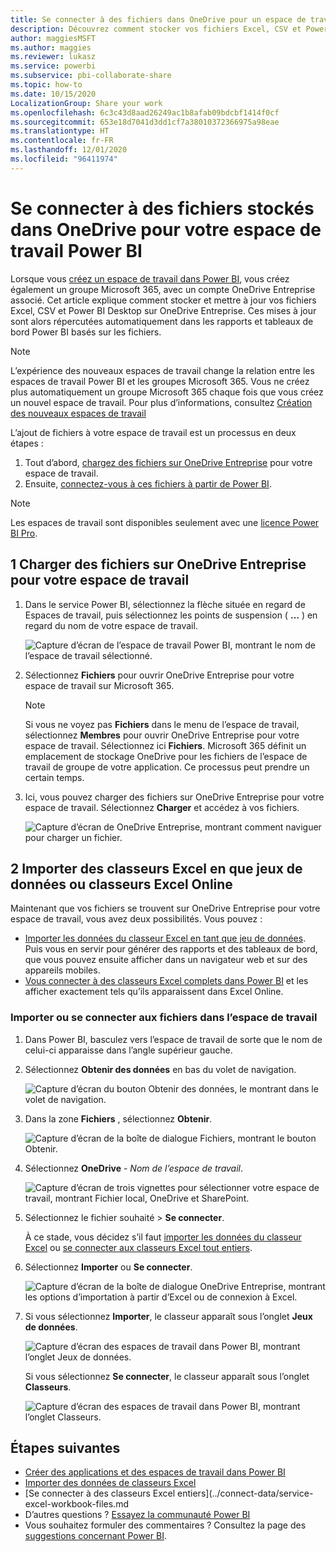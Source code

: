```yaml
---
title: Se connecter à des fichiers dans OneDrive pour un espace de travail Power BI
description: Découvrez comment stocker vos fichiers Excel, CSV et Power BI Desktop dans OneDrive pour votre espace de travail Power BI et comment vous y connecter.
author: maggiesMSFT
ms.author: maggies
ms.reviewer: lukasz
ms.service: powerbi
ms.subservice: pbi-collaborate-share
ms.topic: how-to
ms.date: 10/15/2020
LocalizationGroup: Share your work
ms.openlocfilehash: 6c3c43d8aad26249ac1b8afab09bdcbf1414f0cf
ms.sourcegitcommit: 653e18d7041d3dd1cf7a38010372366975a98eae
ms.translationtype: HT
ms.contentlocale: fr-FR
ms.lasthandoff: 12/01/2020
ms.locfileid: "96411974"
---
```

# <a name="connect-to-files-stored-in-onedrive-for-your-power-bi-workspace"></a>Se connecter à des fichiers stockés dans OneDrive pour votre espace de travail Power BI
Lorsque vous [créez un espace de travail dans Power BI](service-create-workspaces.md), vous créez également un groupe Microsoft 365, avec un compte OneDrive Entreprise associé. Cet article explique comment stocker et mettre à jour vos fichiers Excel, CSV et Power BI Desktop sur OneDrive Entreprise. Ces mises à jour sont alors répercutées automatiquement dans les rapports et tableaux de bord Power BI basés sur les fichiers.

> [!NOTE]
> L’expérience des nouveaux espaces de travail change la relation entre les espaces de travail Power BI et les groupes Microsoft 365. Vous ne créez plus automatiquement un groupe Microsoft 365 chaque fois que vous créez un nouvel espace de travail. Pour plus d’informations, consultez [Création des nouveaux espaces de travail](service-create-the-new-workspaces.md)

L’ajout de fichiers à votre espace de travail est un processus en deux étapes : 

1. Tout d’abord, [chargez des fichiers sur OneDrive Entreprise](#1-upload-files-to-the-onedrive-for-business-for-your-workspace) pour votre espace de travail.
2. Ensuite, [connectez-vous à ces fichiers à partir de Power BI](#2-import-excel-files-as-datasets-or-as-excel-online-workbooks).

> [!NOTE]
> Les espaces de travail sont disponibles seulement avec une [licence Power BI Pro](../fundamentals/service-features-license-type.md).
> 

## <a name="1-upload-files-to-the-onedrive-for-business-for-your-workspace"></a>1 Charger des fichiers sur OneDrive Entreprise pour votre espace de travail
1. Dans le service Power BI, sélectionnez la flèche située en regard de Espaces de travail, puis sélectionnez les points de suspension ( **…** ) en regard du nom de votre espace de travail. 
   
   ![Capture d’écran de l’espace de travail Power BI, montrant le nom de l’espace de travail sélectionné.](media/service-connect-to-files-in-app-workspace-onedrive-for-business/power-bi-app-ellipsis.png)
2. Sélectionnez **Fichiers** pour ouvrir OneDrive Entreprise pour votre espace de travail sur Microsoft 365.
   
   > [!NOTE]
   > Si vous ne voyez pas **Fichiers** dans le menu de l’espace de travail, sélectionnez **Membres** pour ouvrir OneDrive Entreprise pour votre espace de travail. Sélectionnez ici **Fichiers**. Microsoft 365 définit un emplacement de stockage OneDrive pour les fichiers de l’espace de travail de groupe de votre application. Ce processus peut prendre un certain temps.
   > 
   > 
3. Ici, vous pouvez charger des fichiers sur OneDrive Entreprise pour votre espace de travail. Sélectionnez **Charger** et accédez à vos fichiers.
   
   ![Capture d’écran de OneDrive Entreprise, montrant comment naviguer pour charger un fichier.](media/service-connect-to-files-in-app-workspace-onedrive-for-business/pbi_grpfilesonedrive.png)

## <a name="2-import-excel-files-as-datasets-or-as-excel-online-workbooks"></a>2 Importer des classeurs Excel en que jeux de données ou classeurs Excel Online
Maintenant que vos fichiers se trouvent sur OneDrive Entreprise pour votre espace de travail, vous avez deux possibilités. Vous pouvez : 

* [Importer les données du classeur Excel en tant que jeu de données](../connect-data/service-get-data-from-files.md). Puis vous en servir pour générer des rapports et des tableaux de bord, que vous pouvez ensuite afficher dans un navigateur web et sur des appareils mobiles.
* [Vous connecter à des classeurs Excel complets dans Power BI](../connect-data/service-excel-workbook-files.md) et les afficher exactement tels qu’ils apparaissent dans Excel Online.

### <a name="import-or-connect-to-the-files-in-your-workspace"></a>Importer ou se connecter aux fichiers dans l’espace de travail
1. Dans Power BI, basculez vers l’espace de travail de sorte que le nom de celui-ci apparaisse dans l’angle supérieur gauche. 
2. Sélectionnez **Obtenir des données** en bas du volet de navigation. 
   
   ![Capture d’écran du bouton Obtenir des données, le montrant dans le volet de navigation.](media/service-connect-to-files-in-app-workspace-onedrive-for-business/power-bi-app-get-data-button.png)
3. Dans la zone **Fichiers** , sélectionnez **Obtenir**.
   
   ![Capture d’écran de la boîte de dialogue Fichiers, montrant le bouton Obtenir.](media/service-connect-to-files-in-app-workspace-onedrive-for-business/pbi_getfiles.png)
4. Sélectionnez **OneDrive** - *Nom de l’espace de travail*.
   
    ![Capture d’écran de trois vignettes pour sélectionner votre espace de travail, montrant Fichier local, OneDrive et SharePoint.](media/service-connect-to-files-in-app-workspace-onedrive-for-business/pbi_grp_one_drive_shrpt.png)
5. Sélectionnez le fichier souhaité > **Se connecter**.
   
    À ce stade, vous décidez s’il faut [importer les données du classeur Excel](../connect-data/service-get-data-from-files.md) ou [se connecter aux classeurs Excel tout entiers](../connect-data/service-excel-workbook-files.md).
6. Sélectionnez **Importer** ou **Se connecter**.
   
    ![Capture d’écran de la boîte de dialogue OneDrive Entreprise, montrant les options d’importation à partir d’Excel ou de connexion à Excel.](media/service-connect-to-files-in-app-workspace-onedrive-for-business/pbi_importexceldataorwholecrop.png)
7. Si vous sélectionnez **Importer**, le classeur apparaît sous l’onglet **Jeux de données**. 
   
    ![Capture d’écran des espaces de travail dans Power BI, montrant l’onglet Jeux de données.](media/service-connect-to-files-in-app-workspace-onedrive-for-business/power-bi-app-excel-file-import.png)
   
    Si vous sélectionnez **Se connecter**, le classeur apparaît sous l’onglet **Classeurs**.
   
    ![Capture d’écran des espaces de travail dans Power BI, montrant l’onglet Classeurs.](media/service-connect-to-files-in-app-workspace-onedrive-for-business/power-bi-app-excel-file-connect.png)

## <a name="next-steps"></a>Étapes suivantes
* [Créer des applications et des espaces de travail dans Power BI](../collaborate-share/service-create-distribute-apps.md)
* [Importer des données de classeurs Excel](../connect-data/service-get-data-from-files.md)
* [Se connecter à des classeurs Excel entiers](../connect-data/service-excel-workbook-files.md
* D’autres questions ? [Essayez la communauté Power BI](https://community.powerbi.com/)
* Vous souhaitez formuler des commentaires ? Consultez la page des [suggestions concernant Power BI](https://ideas.powerbi.com/forums/265200-power-bi).
